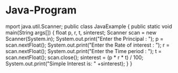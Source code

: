 # Java-Program
mport java.util.Scanner;
public class JavaExample
{
    public static void main(String args[]) 
    {
        float p, r, t, sinterest;
        Scanner scan = new Scanner(System.in);
        System.out.print("Enter the Principal : ");
        p = scan.nextFloat();
        System.out.print("Enter the Rate of interest : ");
        r = scan.nextFloat();
        System.out.print("Enter the Time period : ");
        t = scan.nextFloat();
        scan.close();
        sinterest = (p * r * t) / 100;
        System.out.print("Simple Interest is: " +sinterest);
    }
}
